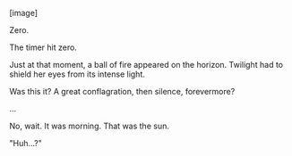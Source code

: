 \[image\]

Zero.

The timer hit zero.

Just at that moment, a ball of fire appeared on the horizon. Twilight had to shield her eyes from its intense light.

Was this it? A great conflagration, then silence, forevermore?

...

No, wait. It was morning. That was the sun.

"Huh...?"